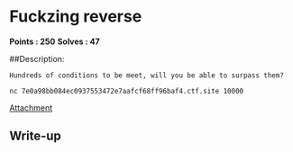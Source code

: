 # Fuckzing reverse

**Points : 250**
**Solves : 47**


##Description:

	Hundreds of conditions to be meet, will you be able to surpass them?
	
	nc 7e0a98bb084ec0937553472e7aafcf68ff96baf4.ctf.site 10000

[Attachment](rev250_7349bb665456cae8.zip)

## Write-up
